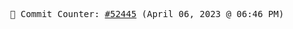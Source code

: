 <p align="center">
    <samp>
        📮 Commit Counter: <a href="https://github.com/Javascript-void0/Javascript-void0/commits/main">#52445</a> (April 06, 2023 @ 06:46 PM)
    </samp>
</p>